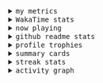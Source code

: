 <details>
  <summary>
    <samp>my metrics</samp>
  </summary>
  <br>

  ![🐳](https://github.com/kkhys/kkhys/blob/main/github-metrics.svg)
</details>

<details>
  <summary>
    <samp>WakaTime stats</samp>
  </summary>
  <br>

<!--START_SECTION:waka-->
![Code Time](http://img.shields.io/badge/Code%20Time-7%2C433%20hrs%2028%20mins-blue)

**🐱 My GitHub Data** 

> 📦 6.0 MB Used in GitHub's Storage 
 > 
> 🏆 2,480 Contributions in the Year 2025
 > 
> 💼 Opted to Hire
 > 
> 📜 19 Public Repositories 
 > 
> 🔑 26 Private Repositories 
 > 
**I'm an Early 🐤** 

```text
🌞 Morning                8784 commits        ███████░░░░░░░░░░░░░░░░░░   27.86 % 
🌆 Daytime                7593 commits        ██████░░░░░░░░░░░░░░░░░░░   24.08 % 
🌃 Evening                12762 commits       ██████████░░░░░░░░░░░░░░░   40.47 % 
🌙 Night                  2394 commits        ██░░░░░░░░░░░░░░░░░░░░░░░   07.59 % 
```
📅 **I'm Most Productive on Sunday** 

```text
Monday                   3972 commits        ███░░░░░░░░░░░░░░░░░░░░░░   12.60 % 
Tuesday                  4488 commits        ████░░░░░░░░░░░░░░░░░░░░░   14.23 % 
Wednesday                4345 commits        ███░░░░░░░░░░░░░░░░░░░░░░   13.78 % 
Thursday                 4552 commits        ████░░░░░░░░░░░░░░░░░░░░░   14.44 % 
Friday                   4498 commits        ████░░░░░░░░░░░░░░░░░░░░░   14.26 % 
Saturday                 4494 commits        ████░░░░░░░░░░░░░░░░░░░░░   14.25 % 
Sunday                   5184 commits        ████░░░░░░░░░░░░░░░░░░░░░   16.44 % 
```


📊 **This Week I Spent My Time On** 

```text
🕑︎ Time Zone: Asia/Tokyo

💬 Programming Languages: 
Other                    30 hrs 4 mins       ███████████████░░░░░░░░░░   61.31 % 
Markdown                 6 hrs 38 mins       ███░░░░░░░░░░░░░░░░░░░░░░   13.55 % 
JSON                     2 hrs 42 mins       █░░░░░░░░░░░░░░░░░░░░░░░░   05.51 % 
TypeScript               1 hr 53 mins        █░░░░░░░░░░░░░░░░░░░░░░░░   03.85 % 
HTML                     1 hr 35 mins        █░░░░░░░░░░░░░░░░░░░░░░░░   03.23 % 

🔥 Editors: 
Chrome                   40 hrs 2 mins       ████████████████████░░░░░   81.60 % 
WebStorm                 6 hrs 26 mins       ███░░░░░░░░░░░░░░░░░░░░░░   13.13 % 
RustRover                2 hrs 31 mins       █░░░░░░░░░░░░░░░░░░░░░░░░   05.13 % 
IntelliJ IDEA            4 mins              ░░░░░░░░░░░░░░░░░░░░░░░░░   00.14 % 

💻 Operating System: 
Mac                      49 hrs 3 mins       █████████████████████████   100.00 % 
```


 Last Updated on 2025/09/08 02:05:21 UTC
<!--END_SECTION:waka-->
</details>

<details>
  <summary>
    <samp>now playing</samp>
  </summary>
  <br>

  [![🐟](https://spotify-github-profile.kittinanx.com/api/view?uid=31bo5yuxjgmecenqavrcmndnpt2m&cover_image=true&theme=default&show_offline=true&background_color=121212&interchange=false&bar_color_cover=false&bar_color=58c454)](https://github.com/kittinan/spotify-github-profile)
</details>

<details>
  <summary>
    <samp>github readme stats</samp>
  </summary>
  <br>

  <div> 
    <img alt="🐠" src="https://github-readme-stats.vercel.app/api?username=kkhys&count_private=true&show_icons=true&theme=dark&include_all_commits=true" />
    <img alt="🐟" src="https://github-readme-stats.vercel.app/api/top-langs/?username=kkhys&layout=compact&theme=dark&langs_count=10&hide=HTML,CSS,SCSS" />
  </div>
</details>

<details>
  <summary>
    <samp>profile trophies</samp>
  </summary>
  <br>

  [![🐬](https://github-profile-trophy.vercel.app/?username=kkhys&rank=SECRET,SSS,SS,S,AAA,AA,A&theme=darkhub&row=1&margin-w=10&no-bg=true)](https://github.com/ryo-ma/github-profile-trophy)
</details>

<details>
  <summary>
    <samp>summary cards</samp>
  </summary>
  <br>

  [![🐋](https://github-profile-summary-cards.vercel.app/api/cards/profile-details?username=kkhys&theme=github_dark)](https://github.com/vn7n24fzkq/github-profile-summary-cards)
  [![🦑](https://github-profile-summary-cards.vercel.app/api/cards/repos-per-language?username=kkhys&theme=github_dark)](https://github.com/vn7n24fzkq/github-profile-summary-cards)
  [![🦭](https://github-profile-summary-cards.vercel.app/api/cards/most-commit-language?username=kkhys&theme=github_dark)](https://github.com/vn7n24fzkq/github-profile-summary-cards)
  [![🦀](https://github-profile-summary-cards.vercel.app/api/cards/stats?username=kkhys&theme=github_dark)](https://github.com/vn7n24fzkq/github-profile-summary-cards)
  [![🦈](https://github-profile-summary-cards.vercel.app/api/cards/productive-time?username=kkhys&theme=github_dark)](https://github.com/vn7n24fzkq/github-profile-summary-cards)
</details>

<details>
  <summary>
    <samp>streak stats</samp>
  </summary>
  <br>

  [![🐠](https://github-readme-streak-stats.herokuapp.com?user=kkhys&theme=dark)](https://github.com/DenverCoder1/github-readme-streak-stats)
</details>

<details>
  <summary>
    <samp>activity graph</samp>
  </summary>
  <br>

  [![🐡](https://github-readme-activity-graph.vercel.app/graph?username=kkhys&theme=xcode)](https://github.com/ashutosh00710/github-readme-activity-graph)
</details>
